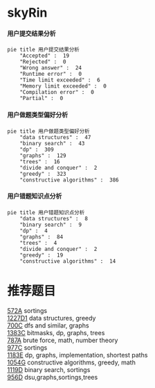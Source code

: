 # skyRin

<!-- tabs:start -->



#### **用户提交结果分析**

```mermaid
pie title 用户提交结果分析
    "Accepted" :  19
    "Rejected" :  0
    "Wrong answer" :  24
    "Runtime error" :  0
    "Time limit exceeded" :  6
    "Memory limit exceeded" :  0
    "Compilation error" :  0
    "Partial" :  0
```

#### **用户做题类型偏好分析**

```mermaid
pie title 用户做题类型偏好分析
    "data structures" :  47
    "binary search" :  43
    "dp" :  309
    "graphs" :  129
    "trees" :  16
    "divide and conquer" :  2
    "greedy" :  323
    "constructive algorithms" :  386
```
#### **用户错题知识点分析**

```mermaid
pie title 用户错题知识点分析
    "data structures" :  8
    "binary search" :  9
    "dp" :  4
    "graphs" :  84
    "trees" :  4
    "divide and conquer" :  2
    "greedy" :  19
    "constructive algorithms" :  14
```



<!-- tabs:end -->
# 推荐题目
[572A](https://codeforces.com/contest/572/problem/A)		sortings		  
[1227D1](https://codeforces.com/contest/1227D/problem/1)		data structures,
                        greedy		  
[700C](https://codeforces.com/contest/700/problem/C)		dfs and similar,
                        graphs		  
[1383C](https://codeforces.com/contest/1383/problem/C)		bitmasks,
                        dp,
                        graphs,
                        trees		  
[787A](https://codeforces.com/contest/787/problem/A)		brute force,
                        math,
                        number theory		  
[977C](https://codeforces.com/contest/977/problem/C)		sortings		  
[1183E](https://codeforces.com/contest/1183/problem/E)		dp,
                        graphs,
                        implementation,
                        shortest paths		  
[1054G](https://codeforces.com/contest/1054/problem/G)		constructive algorithms,
                        greedy,
                        math		  
[1119D](https://codeforces.com/contest/1119/problem/D)		binary search,
                        sortings		  
[956D](https://codeforces.com/contest/956/problem/D)		dsu,graphs,sortings,trees		  

